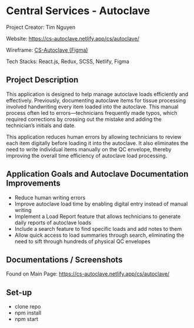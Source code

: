 # Central Services - Autoclave

Project Creator: Tim Nguyen

Website: https://cs-autoclave.netlify.app/cs/autoclave/

Wireframe: [CS-Autoclave (Figma)](https://www.figma.com/design/kkb2cNMxD0XwMtD4tYt3US/CS-Load-Form?node-id=0-1&t=ArD8DO0mpwJ14nHe-0)

Tech Stacks: React.js, Redux, SCSS, Netlify, Figma

## Project Description

This application is designed to help manage autoclave loads efficiently and effectively.
Previously, documenting autoclave items for tissue processing involved handwriting every item loaded into the autoclave. This manual process often led to errors—technicians frequently made typos, which required corrections by crossing out the mistake and adding the technician’s initials and date.

This application reduces human errors by allowing technicians to review each item digitally before loading it into the autoclave. It also eliminates the need to write individual items manually on the QC envelope, thereby improving the overall time efficiency of autoclave load processing.

## Application Goals and Autoclave Documentation Improvements
* Reduce human writing errors
* Improve autoclave load time by enabling digital entry instead of manual writing
* Implement a Load Report feature that allows technicians to generate daily reports of autoclave loads
* Include a search feature to find specific loads and add notes to them
* Allow quick access to load summaries through search, eliminating the need to sift through hundreds of physical QC envelopes

## Documentations / Screenshots
Found on Main Page: https://cs-autoclave.netlify.app/cs/autoclave/

## Set-up

* clone repo
* npm install
* npm start